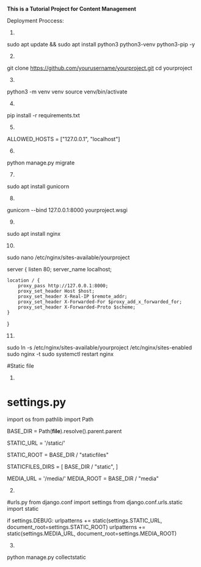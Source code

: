 

**This is a Tutorial Project for Content Management**

Deployment Proccess:

1. 
sudo apt update && sudo apt install python3 python3-venv python3-pip -y

2.
git clone https://github.com/yourusername/yourproject.git
cd yourproject

3.
python3 -m venv venv
source venv/bin/activate

4.
pip install -r requirements.txt

5.
ALLOWED_HOSTS = ["127.0.0.1", "localhost"]

6.
python manage.py migrate

7.
sudo apt install gunicorn

8.
gunicorn --bind 127.0.0.1:8000 yourproject.wsgi

9.
sudo apt install nginx

10.
sudo nano /etc/nginx/sites-available/yourproject

server {
    listen 80;
    server_name localhost;

    location / {
        proxy_pass http://127.0.0.1:8000;
        proxy_set_header Host $host;
        proxy_set_header X-Real-IP $remote_addr;
        proxy_set_header X-Forwarded-For $proxy_add_x_forwarded_for;
        proxy_set_header X-Forwarded-Proto $scheme;
    }
}

11.
sudo ln -s /etc/nginx/sites-available/yourproject /etc/nginx/sites-enabled
sudo nginx -t
sudo systemctl restart nginx

#Static file

1.
# settings.py

import os
from pathlib import Path

BASE_DIR = Path(__file__).resolve().parent.parent


STATIC_URL = '/static/'


STATIC_ROOT = BASE_DIR / "staticfiles"


STATICFILES_DIRS = [
    BASE_DIR / "static",
]


MEDIA_URL = '/media/'
MEDIA_ROOT = BASE_DIR / "media"

2.
#urls.py
from django.conf import settings
from django.conf.urls.static import static

if settings.DEBUG:
    urlpatterns += static(settings.STATIC_URL, document_root=settings.STATIC_ROOT)
    urlpatterns += static(settings.MEDIA_URL, document_root=settings.MEDIA_ROOT)

3.
python manage.py collectstatic






